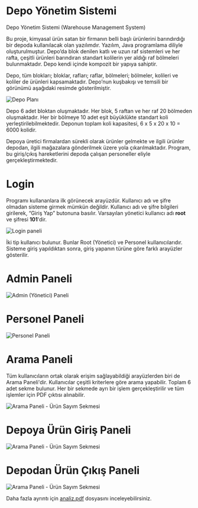 # Depo Yönetim Sistemi
Depo Yönetim Sistemi (Warehouse Management System)

Bu proje, kimyasal ürün satan bir firmanın belli başlı ürünlerini barındırdığı bir depoda kullanılacak olan yazılımdır. Yazılım, Java programlama diliyle oluşturulmuştur. Depo’da blok denilen katlı ve uzun raf sistemleri ve her rafta, çeşitli ürünleri barındıran standart kolilerin yer aldığı raf bölmeleri bulunmaktadır. Depo kendi içinde kompozit bir yapıya sahiptir. 

Depo, tüm blokları; bloklar, rafları; raflar, bölmeleri; bölmeler, kolileri ve koliler de ürünleri kapsamaktadır. Depo’nun kuşbakışı ve temsili bir görünümü aşağıdaki resimde gösterilmiştir.

![Depo Planı](https://github.com/zkcplk/Depo-Yonetim-Sistemi/blob/main/images/DepoTemsiliResim.png)

Depo 6 adet bloktan oluşmaktadır. Her blok, 5 raftan ve her raf 20 bölmeden oluşmaktadır. Her bir bölmeye 10 adet eşit büyüklükte standart koli yerleştirilebilmektedir. Deponun toplam koli kapasitesi, 6 x 5 x 20 x 10 = 6000 kolidir.

Depoya üretici firmalardan sürekli olarak ürünler gelmekte ve ilgili ürünler depodan, ilgili mağazalara gönderilmek üzere yola çıkarılmaktadır. Program, bu giriş/çıkış hareketlerini depoda çalışan personeller eliyle gerçekleştirmektedir. 

# Login
Programı kullananlara ilk görünecek arayüzdür. Kullanıcı adı ve şifre olmadan sisteme girmek mümkün değildir. Kullanıcı adı ve şifre bilgileri girilerek, “Giriş Yap” butonuna basılır. Varsayılan yönetici kullanıcı adı **root** ve şifresi **101**'dir.

![Login paneli](https://github.com/zkcplk/Depo-Yonetim-Sistemi/blob/main/images/Login.png)

İki tip kullanıcı bulunur. Bunlar Root (Yönetici) ve Personel kullanıcılarıdır. Sisteme giriş yapıldıktan sonra, giriş yapanın türüne göre farklı arayüzler gösterilir.

# Admin Paneli
![Admin (Yönetici) Paneli](https://github.com/zkcplk/Depo-Yonetim-Sistemi/blob/main/images/AdminPanel.png)

# Personel Paneli
![Personel Paneli](https://github.com/zkcplk/Depo-Yonetim-Sistemi/blob/main/images/PersonelPanel.png)

# Arama Paneli
Tüm kullanıcıların ortak olarak erişim sağlayabildiği arayüzlerden biri de Arama Paneli'dir. Kullanıcılar çeşitli kriterlere göre arama yapabilir. Toplam 6 adet sekme
bulunur. Her bir sekmede ayrı bir işlem gerçekleştirilir ve tüm işlemler için PDF çıktısı alınabilir.

![Arama Paneli - Ürün Sayım Sekmesi](https://github.com/zkcplk/Depo-Yonetim-Sistemi/blob/main/images/AramaPanelUrunSayim.png)

# Depoya Ürün Giriş Paneli
![Arama Paneli - Ürün Sayım Sekmesi](https://github.com/zkcplk/Depo-Yonetim-Sistemi/blob/main/images/UrunGelisi.png)

# Depodan Ürün Çıkış Paneli
![Arama Paneli - Ürün Sayım Sekmesi](https://github.com/zkcplk/Depo-Yonetim-Sistemi/blob/main/images/UrunGidisi.png)

Daha fazla ayrıntı için [analiz.pdf](https://github.com/zkcplk/Depo-Yonetim-Sistemi/blob/main/analiz.pdf) dosyasını inceleyebilirsiniz.

